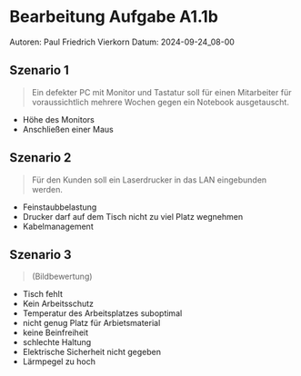 # Bearbeitung Aufgabe A1.1b

Autoren: Paul Friedrich Vierkorn
Datum: 2024-09-24_08-00

## Szenario 1

> Ein defekter PC mit Monitor und Tastatur soll für einen Mitarbeiter für voraussichtlich mehrere Wochen gegen ein Notebook ausgetauscht.

- Höhe des Monitors
- Anschließen einer Maus

## Szenario 2

> Für den Kunden soll ein Laserdrucker in das LAN eingebunden werden.

- Feinstaubbelastung
- Drucker darf auf dem Tisch nicht zu viel Platz wegnehmen
- Kabelmanagement

## Szenario 3

> (Bildbewertung)

- Tisch fehlt
- Kein Arbeitsschutz
- Temperatur des Arbeitsplatzes suboptimal
- nicht genug Platz für Arbietsmaterial
- keine Beinfreiheit
- schlechte Haltung
- Elektrische Sicherheit nicht gegeben
- Lärmpegel zu hoch